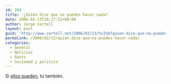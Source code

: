 ```yaml
---
id: 284
title: -¿Quién dice que no puedes hacer nada?
date: 2006-02-13T20:17:52+00:00
author: Jorge Cortell
layout: post
guid: 'http://www.cortell.net/2006/02/13/%c2%bfquien-dice-que-no-puedes-hacer-nada/'
permalink: /2006/02/13/quien-dice-que-no-puedes-hacer-nada/
categories:
  - General
  - Noticias
  - Rants
  - Sociedad y polí­tica
---
```

Si [ellos pueden](http://www.abc.es/abc/pg060213/prensa/noticias/Nacional/Terrorismo/200602/13/NAC-NAC-027.asp), tú también.